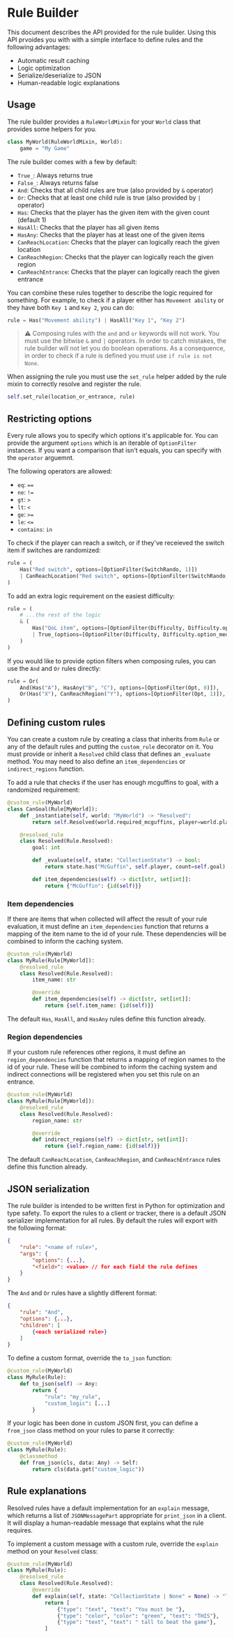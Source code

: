# Rule Builder

This document describes the API provided for the rule builder. Using this API prvoides you with with a simple interface to define rules and the following advantages:

- Automatic result caching
- Logic optimization
- Serialize/deserialize to JSON
- Human-readable logic explanations

## Usage

The rule builder provides a `RuleWorldMixin` for your `World` class that provides some helpers for you.

```python
class MyWorld(RuleWorldMixin, World):
    game = "My Game"
```

The rule builder comes with a few by default:

- `True_`: Always returns true
- `False_`: Always returns false
- `And`: Checks that all child rules are true (also provided by `&` operator)
- `Or`: Checks that at least one child rule is true (also provided by `|` operator)
- `Has`: Checks that the player has the given item with the given count (default 1)
- `HasAll`: Checks that the player has all given items
- `HasAny`: Checks that the player has at least one of the given items
- `CanReachLocation`: Checks that the player can logically reach the given location
- `CanReachRegion`: Checks that the player can logically reach the given region
- `CanReachEntrance`: Checks that the player can logically reach the given entrance

You can combine these rules together to describe the logic required for something. For example, to check if a player either has `Movement ability` or they have both `Key 1` and `Key 2`, you can do:

```python
rule = Has("Movement ability") | HasAll("Key 1", "Key 2")
```

> ⚠️ Composing rules with the `and` and `or` keywords will not work. You must use the bitwise `&` and `|` operators. In order to catch mistakes, the rule builder will not let you do boolean operations. As a consequence, in order to check if a rule is defined you must use `if rule is not None`.

When assigning the rule you must use the `set_rule` helper added by the rule mixin to correctly resolve and register the rule.

```python
self.set_rule(location_or_entrance, rule)
```

## Restricting options

Every rule allows you to specify which options it's applicable for. You can provide the argument `options` which is an iterable of `OptionFilter` instances. If you want a comparison that isn't equals, you can specify with the `operator` arguemnt.

The following operators are allowed:

- `eq`: `==`
- `ne`: `!=`
- `gt`: `>`
- `lt`: `<`
- `ge`: `>=`
- `le`: `<=`
- `contains`: `in`

To check if the player can reach a switch, or if they've receieved the switch item if switches are randomized:

```python
rule = (
    Has("Red switch", options=[OptionFilter(SwitchRando, 1)])
    | CanReachLocation("Red switch", options=[OptionFilter(SwitchRando, 0)])
)
```

To add an extra logic requirement on the easiest difficulty:

```python
rule = (
    # ...the rest of the logic
    & (
        Has("QoL item", options=[OptionFilter(Difficulty, Difficulty.option_easy)])
        | True_(options=[OptionFilter(Difficulty, Difficulty.option_medium, operator="ge")])
    )
)
```

If you would like to provide option filters when composing rules, you can use the `And` and `Or` rules directly:

```python
rule = Or(
    And(Has("A"), HasAny("B", "C"), options=[OptionFilter(Opt, 0)]),
    Or(Has("X"), CanReachRegion("Y"), options=[OptionFilter(Opt, 1)]),
)
```

## Defining custom rules

You can create a custom rule by creating a class that inherits from `Rule` or any of the default rules and putting the `custom_rule` decorator on it. You must provide or inherit a `Resolved` child class that defines an `_evaluate` method. You may need to also define an `item_dependencies` or `indirect_regions` function.

To add a rule that checks if the user has enough mcguffins to goal, with a randomized requirement:

```python
@custom_rule(MyWorld)
class CanGoal(Rule[MyWorld]):
    def _instantiate(self, world: "MyWorld") -> "Resolved":
        return self.Resolved(world.required_mcguffins, player=world.player)

    @resolved_rule
    class Resolved(Rule.Resolved):
        goal: int

        def _evaluate(self, state: "CollectionState") -> bool:
            return state.has("McGuffin", self.player, count=self.goal)

        def item_dependencies(self) -> dict[str, set[int]]:
            return {"McGuffin": {id(self)}}
```

### Item dependencies

If there are items that when collected will affect the result of your rule evaluation, it must define an `item_dependencies` function that returns a mapping of the item name to the id of your rule. These dependencies will be combined to inform the caching system.

```python
@custom_rule(MyWorld)
class MyRule(Rule[MyWorld]):
    @resolved_rule
    class Resolved(Rule.Resolved):
        item_name: str

        @override
        def item_dependencies(self) -> dict[str, set[int]]:
            return {self.item_name: {id(self)}}
```

The default `Has`, `HasAll`, and `HasAny` rules define this function already.

### Region dependencies

If your custom rule references other regions, it must define an `region_dependencies` function that returns a mapping of region names to the id of your rule. These will be combined to inform the caching system and indirect connections will be registered when you set this rule on an entrance.

```python
@custom_rule(MyWorld)
class MyRule(Rule[MyWorld]):
    @resolved_rule
    class Resolved(Rule.Resolved):
        region_name: str

        @override
        def indirect_regions(self) -> dict[str, set[int]]:
            return {self.region_name: {id(self)}}
```

The default `CanReachLocation`, `CanReachRegion`, and `CanReachEntrance` rules define this function already.

## JSON serialization

The rule builder is intended to be written first in Python for optimization and type safety. To export the rules to a client or tracker, there is a default JSON serializer implementation for all rules. By default the rules will export with the following format:

```json
{
    "rule": "<name of rule>",
    "args": {
        "options": {...},
        "<field>": <value> // for each field the rule defines
    }
}
```

The `And` and `Or` rules have a slightly different format:

```json
{
    "rule": "And",
    "options": {...},
    "children": [
        {<each serialized rule>}
    ]
}
```

To define a custom format, override the `to_json` function:

```python
@custom_rule(MyWorld)
class MyRule(Rule):
    def to_json(self) -> Any:
        return {
            "rule": "my_rule",
            "custom_logic": [...]
        }
```

If your logic has been done in custom JSON first, you can define a `from_json` class method on your rules to parse it correctly:

```python
@custom_rule(MyWorld)
class MyRule(Rule):
    @classmethod
    def from_json(cls, data: Any) -> Self:
        return cls(data.get("custom_logic"))
```

## Rule explanations

Resolved rules have a default implementation for an `explain` message, which returns a list of `JSONMessagePart` appropriate for `print_json` in a client. It will display a human-readable message that explains what the rule requires.

To implement a custom message with a custom rule, override the `explain` method on your `Resolved` class:

```python
@custom_rule(MyWorld)
class MyRule(Rule):
    @resolved_rule
    class Resolved(Rule.Resolved):
        @override
        def explain(self, state: "CollectionState | None" = None) -> "list[JSONMessagePart]":
            return [
                {"type": "text", "text": "You must be "},
                {"type": "color", "color": "green", "text": "THIS"},
                {"type": "text", "text": " tall to beat the game"},
            ]
```
